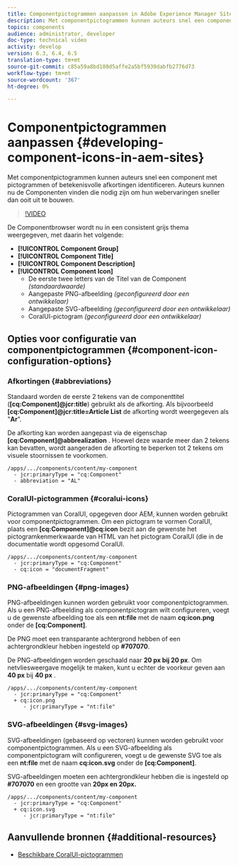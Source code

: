 ```yaml
---
title: Componentpictogrammen aanpassen in Adobe Experience Manager Sites
description: Met componentpictogrammen kunnen auteurs snel een component met pictogrammen of betekenisvolle afkortingen identificeren. Auteurs kunnen nu de Componenten vinden die nodig zijn om hun webervaringen sneller dan ooit uit te bouwen.
topics: components
audience: administrator, developer
doc-type: technical video
activity: develop
version: 6.3, 6.4, 6.5
translation-type: tm+mt
source-git-commit: c85a59a8bd180d5affe2a5bf5939dabfb2776d73
workflow-type: tm+mt
source-wordcount: '367'
ht-degree: 0%

---
```



# Componentpictogrammen aanpassen {#developing-component-icons-in-aem-sites}

Met componentpictogrammen kunnen auteurs snel een component met pictogrammen of betekenisvolle afkortingen identificeren. Auteurs kunnen nu de Componenten vinden die nodig zijn om hun webervaringen sneller dan ooit uit te bouwen.

>[!VIDEO](https://video.tv.adobe.com/v/16778/?quality=9&learn=on)

De Componentbrowser wordt nu in een consistent grijs thema weergegeven, met daarin het volgende:

* **[!UICONTROL Component Group]**
* **[!UICONTROL Component Title]**
* **[!UICONTROL Component Description]**
* **[!UICONTROL Component Icon]**
   * De eerste twee letters van de Titel van de Component *(standaardwaarde)*
   * Aangepaste PNG-afbeelding *(geconfigureerd door een ontwikkelaar)*
   * Aangepaste SVG-afbeelding *(geconfigureerd door een ontwikkelaar)*
   * CoralUI-pictogram *(geconfigureerd door een ontwikkelaar)*

## Opties voor configuratie van componentpictogrammen {#component-icon-configuration-options}

### Afkortingen {#abbreviations}

Standaard worden de eerste 2 tekens van de componenttitel (**[cq:Component]@jcr:title**) gebruikt als de afkorting. Als bijvoorbeeld **[cq:Component]@jcr:title=Article List** de afkorting wordt weergegeven als &quot;**Ar**&quot;.

De afkorting kan worden aangepast via de eigenschap **[cq:Component]@abbrealization** . Hoewel deze waarde meer dan 2 tekens kan bevatten, wordt aangeraden de afkorting te beperken tot 2 tekens om visuele stoornissen te voorkomen.

```plain
/apps/.../components/content/my-component
  - jcr:primaryType = "cq:Component"
  - abbreviation = "AL"
```

### CoralUI-pictogrammen {#coralui-icons}

Pictogrammen van CoralUI, opgegeven door AEM, kunnen worden gebruikt voor componentpictogrammen. Om een pictogram te vormen CoralUI, plaats een **[cq:Component]@cq:icon** bezit aan de gewenste het pictogramkenmerkwaarde van HTML van het pictogram CoralUI (die in de documentatie [](https://helpx.adobe.com/experience-manager/6-5/sites/developing/using/reference-materials/coral-ui/coralui3/Coral.Icon.html)wordt opgesomd CoralUI.

```plain
/apps/.../components/content/my-component
  - jcr:primaryType = "cq:Component"
  - cq:icon = "documentFragment"
```

### PNG-afbeeldingen {#png-images}

PNG-afbeeldingen kunnen worden gebruikt voor componentpictogrammen. Als u een PNG-afbeelding als componentpictogram wilt configureren, voegt u de gewenste afbeelding toe als een **nt:file** met de naam **cq:icon.png** onder de **[cq:Component]**.

De PNG moet een transparante achtergrond hebben of een achtergrondkleur hebben ingesteld op **#707070**.

De PNG-afbeeldingen worden geschaald naar **20 px bij 20 px**. Om netvliesweergave mogelijk te maken, kunt u echter de voorkeur geven aan **40 px** bij **40 px** .

```plain
/apps/.../components/content/my-component
  - jcr:primaryType = "cq:Component"
  + cq:icon.png
     - jcr:primaryType = "nt:file"
```

### SVG-afbeeldingen {#svg-images}

SVG-afbeeldingen (gebaseerd op vectoren) kunnen worden gebruikt voor componentpictogrammen. Als u een SVG-afbeelding als componentpictogram wilt configureren, voegt u de gewenste SVG toe als een **nt:file** met de naam **cq:icon.svg** onder de **[cq:Component]**.

SVG-afbeeldingen moeten een achtergrondkleur hebben die is ingesteld op **#707070** en een grootte van **20px en 20px.**

```plain
/apps/.../components/content/my-component
  - jcr:primaryType = "cq:Component"
  + cq:icon.svg
     - jcr:primaryType = "nt:file"
```

## Aanvullende bronnen {#additional-resources}

* [Beschikbare CoralUI-pictogrammen](https://helpx.adobe.com/experience-manager/6-5/sites/developing/using/reference-materials/coral-ui/coralui3/Coral.Icon.html)
